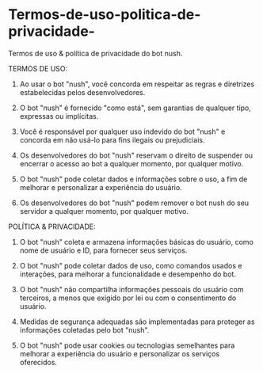 # Termos-de-uso-politica-de-privacidade-
Termos de uso &amp; política de privacidade do bot nush.

TERMOS DE USO:

1. Ao usar o bot "nush", você concorda em respeitar as regras e diretrizes estabelecidas pelos desenvolvedores.

2. O bot "nush" é fornecido "como está", sem garantias de qualquer tipo, expressas ou implícitas.

3. Você é responsável por qualquer uso indevido do bot "nush" e concorda em não usá-lo para fins ilegais ou prejudiciais.

4. Os desenvolvedores do bot "nush" reservam o direito de suspender ou encerrar o acesso ao bot a qualquer momento, por qualquer motivo.

5. O bot "nush" pode coletar dados e informações sobre o uso, a fim de melhorar e personalizar a experiência do usuário.

6. Os desenvolvedores do bot "nush" podem remover o bot nush do seu servidor a qualquer momento, por qualquer motivo.


POLÍTICA & PRIVACIDADE:

1. O bot "nush" coleta e armazena informações básicas do usuário, como nome de usuário e ID, para fornecer seus serviços.

2. O bot "nush" pode coletar dados de uso, como comandos usados e interações, para melhorar a funcionalidade e desempenho do bot.

3. O bot "nush" não compartilha informações pessoais do usuário com terceiros, a menos que exigido por lei ou com o consentimento do usuário.

4. Medidas de segurança adequadas são implementadas para proteger as informações coletadas pelo bot "nush".

5. O bot "nush" pode usar cookies ou tecnologias semelhantes para melhorar a experiência do usuário e personalizar os serviços oferecidos.


